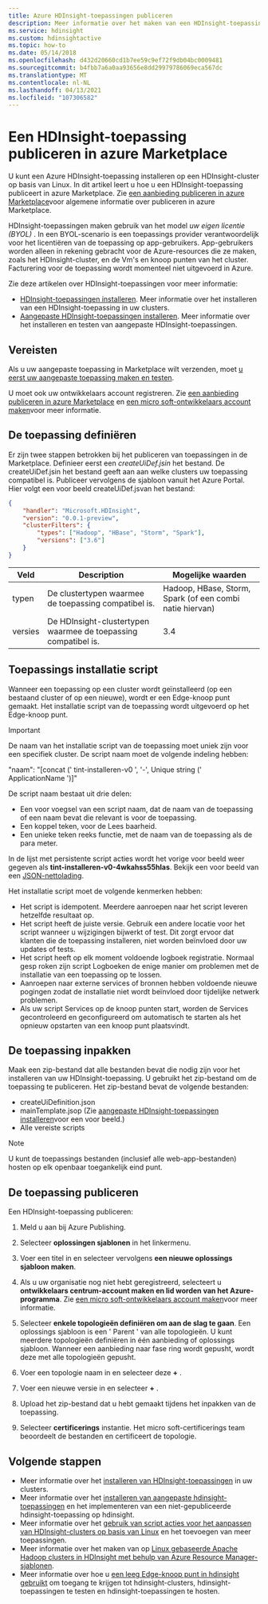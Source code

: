 ```yaml
---
title: Azure HDInsight-toepassingen publiceren
description: Meer informatie over het maken van een HDInsight-toepassing en het publiceren ervan op Azure Marketplace.
ms.service: hdinsight
ms.custom: hdinsightactive
ms.topic: how-to
ms.date: 05/14/2018
ms.openlocfilehash: d432d20660cd1b7ee59c9ef72f9db04bc0009481
ms.sourcegitcommit: b4fbb7a6a0aa93656e8dd29979786069eca567dc
ms.translationtype: MT
ms.contentlocale: nl-NL
ms.lasthandoff: 04/13/2021
ms.locfileid: "107306582"
---
```

# <a name="publish-an-hdinsight-application-in-the-azure-marketplace"></a>Een HDInsight-toepassing publiceren in azure Marketplace
U kunt een Azure HDInsight-toepassing installeren op een HDInsight-cluster op basis van Linux. In dit artikel leert u hoe u een HDInsight-toepassing publiceert in azure Marketplace. Zie [een aanbieding publiceren in azure Marketplace](../marketplace/overview.md)voor algemene informatie over publiceren in azure Marketplace.

HDInsight-toepassingen maken gebruik van het model *uw eigen licentie (BYOL)* . In een BYOL-scenario is een toepassings provider verantwoordelijk voor het licentiëren van de toepassing op app-gebruikers. App-gebruikers worden alleen in rekening gebracht voor de Azure-resources die ze maken, zoals het HDInsight-cluster, en de Vm's en knoop punten van het cluster. Facturering voor de toepassing wordt momenteel niet uitgevoerd in Azure.

Zie deze artikelen over HDInsight-toepassingen voor meer informatie:

* [HDInsight-toepassingen installeren](hdinsight-apps-install-applications.md). Meer informatie over het installeren van een HDInsight-toepassing in uw clusters.
* [Aangepaste HDInsight-toepassingen installeren](hdinsight-apps-install-custom-applications.md). Meer informatie over het installeren en testen van aangepaste HDInsight-toepassingen.

## <a name="prerequisites"></a>Vereisten
Als u uw aangepaste toepassing in Marketplace wilt verzenden, moet [u eerst uw aangepaste toepassing maken en testen](hdinsight-apps-install-custom-applications.md).

U moet ook uw ontwikkelaars account registreren. Zie [een aanbieding publiceren in azure Marketplace](../marketplace/overview.md) en [een micro soft-ontwikkelaars account maken](../marketplace/overview.md)voor meer informatie.

## <a name="define-the-application"></a>De toepassing definiëren
Er zijn twee stappen betrokken bij het publiceren van toepassingen in de Marketplace. Definieer eerst een *createUiDef.jsin* het bestand. De createUiDef.jsin het bestand geeft aan aan welke clusters uw toepassing compatibel is. Publiceer vervolgens de sjabloon vanuit het Azure Portal. Hier volgt een voor beeld createUiDef.jsvan het bestand:

```json
{
    "handler": "Microsoft.HDInsight",
    "version": "0.0.1-preview",
    "clusterFilters": {
        "types": ["Hadoop", "HBase", "Storm", "Spark"],
        "versions": ["3.6"]
    }
}
```

| Veld | Description | Mogelijke waarden |
| --- | --- | --- |
| typen |De clustertypen waarmee de toepassing compatibel is. |Hadoop, HBase, Storm, Spark (of een combi natie hiervan) |
| versies |De HDInsight-clustertypen waarmee de toepassing compatibel is. |3.4 |

## <a name="application-installation-script"></a>Toepassings installatie script
Wanneer een toepassing op een cluster wordt geïnstalleerd (op een bestaand cluster of op een nieuwe), wordt er een Edge-knoop punt gemaakt. Het installatie script van de toepassing wordt uitgevoerd op het Edge-knoop punt.

  > [!IMPORTANT]  
  > De naam van het installatie script van de toepassing moet uniek zijn voor een specifiek cluster. De script naam moet de volgende indeling hebben:
  > 
  > "naam": "[concat (' tint-installeren-v0 ', '-', Unique string (' ApplicationName ')]"
  > 
  > De script naam bestaat uit drie delen:
  > 
  > * Een voor voegsel van een script naam, dat de naam van de toepassing of een naam bevat die relevant is voor de toepassing.
  > * Een koppel teken, voor de Lees baarheid.
  > * Een unieke teken reeks functie, met de naam van de toepassing als de para meter.
  > 
  > In de lijst met persistente script acties wordt het vorige voor beeld weer gegeven als **tint-installeren-v0-4wkahss55hlas**. Bekijk een voor beeld van een [JSON-nettolading](https://raw.githubusercontent.com/hdinsight/Iaas-Applications/master/Hue/azuredeploy.json).
  > 

Het installatie script moet de volgende kenmerken hebben:
* Het script is idempotent. Meerdere aanroepen naar het script leveren hetzelfde resultaat op.
* Het script heeft de juiste versie. Gebruik een andere locatie voor het script wanneer u wijzigingen bijwerkt of test. Dit zorgt ervoor dat klanten die de toepassing installeren, niet worden beïnvloed door uw updates of tests. 
* Het script heeft op elk moment voldoende logboek registratie. Normaal gesp roken zijn script Logboeken de enige manier om problemen met de installatie van een toepassing op te lossen.
* Aanroepen naar externe services of bronnen hebben voldoende nieuwe pogingen zodat de installatie niet wordt beïnvloed door tijdelijke netwerk problemen.
* Als uw script Services op de knoop punten start, worden de Services gecontroleerd en geconfigureerd om automatisch te starten als het opnieuw opstarten van een knoop punt plaatsvindt.

## <a name="package-the-application"></a>De toepassing inpakken
Maak een zip-bestand dat alle bestanden bevat die nodig zijn voor het installeren van uw HDInsight-toepassing. U gebruikt het zip-bestand om de toepassing te publiceren. Het zip-bestand bevat de volgende bestanden:

* createUiDefinition.json
* mainTemplate.jsop (Zie [aangepaste HDInsight-toepassingen installeren](hdinsight-apps-install-custom-applications.md)voor een voor beeld.)
* Alle vereiste scripts

> [!NOTE]  
> U kunt de toepassings bestanden (inclusief alle web-app-bestanden) hosten op elk openbaar toegankelijk eind punt.

## <a name="publish-the-application"></a>De toepassing publiceren
Een HDInsight-toepassing publiceren:

1. Meld u aan bij Azure Publishing.

2. Selecteer **oplossingen sjablonen** in het linkermenu.
3. Voer een titel in en selecteer vervolgens **een nieuwe oplossings sjabloon maken**.
4. Als u uw organisatie nog niet hebt geregistreerd, selecteert u **ontwikkelaars centrum-account maken en lid worden van het Azure-programma**.  Zie [een micro soft-ontwikkelaars account maken](../marketplace/overview.md)voor meer informatie.
5. Selecteer **enkele topologieën definiëren om aan de slag te gaan**. Een oplossings sjabloon is een ' Parent ' van alle topologieën. U kunt meerdere topologieën definiëren in één aanbieding of oplossings sjabloon. Wanneer een aanbieding naar fase ring wordt gepusht, wordt deze met alle topologieën gepusht. 
6. Voer een topologie naam in en selecteer deze **+** .
7. Voer een nieuwe versie in en selecteer **+** .
8. Upload het zip-bestand dat u hebt gemaakt tijdens het inpakken van de toepassing.  
9. Selecteer **certificerings** instantie. Het micro soft-certificerings team beoordeelt de bestanden en certificeert de topologie.

## <a name="next-steps"></a>Volgende stappen
* Meer informatie over het [installeren van HDInsight-toepassingen](hdinsight-apps-install-applications.md) in uw clusters.
* Meer informatie over het [installeren van aangepaste hdinsight-toepassingen](hdinsight-apps-install-custom-applications.md) en het implementeren van een niet-gepubliceerde hdinsight-toepassing op hdinsight.
* Meer informatie over het [gebruik van script acties voor het aanpassen van HDInsight-clusters op basis van Linux](hdinsight-hadoop-customize-cluster-linux.md) en het toevoegen van meer toepassingen. 
* Meer informatie over het maken van op [Linux gebaseerde Apache Hadoop clusters in HDInsight met behulp van Azure Resource Manager-sjablonen](hdinsight-hadoop-create-linux-clusters-arm-templates.md).
* Meer informatie over hoe u [een leeg Edge-knoop punt in hdinsight gebruikt](hdinsight-apps-use-edge-node.md) om toegang te krijgen tot hdinsight-clusters, hdinsight-toepassingen te testen en hdinsight-toepassingen te hosten.

